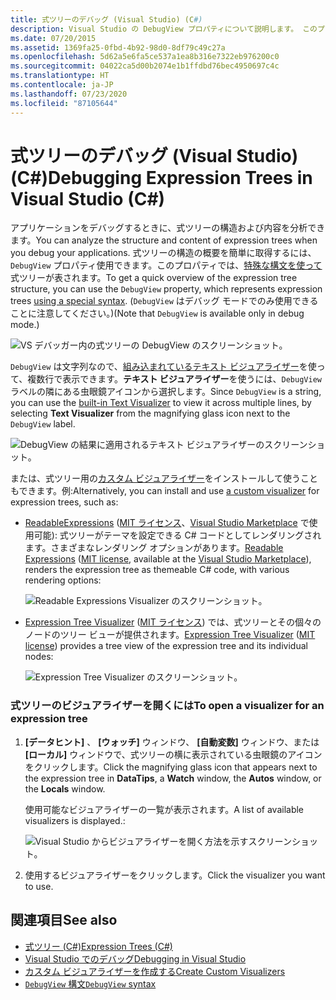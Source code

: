 ```yaml
---
title: 式ツリーのデバッグ (Visual Studio) (C#)
description: Visual Studio の DebugView プロパティについて説明します。 このプロパティを使用して式ツリーの構造と内容を分析する方法について確認します。
ms.date: 07/20/2015
ms.assetid: 1369fa25-0fbd-4b92-98d0-8df79c49c27a
ms.openlocfilehash: 5d62a5e6fa5ce537a1ea8b316e7322eb976200c0
ms.sourcegitcommit: 04022ca5d00b2074e1b1ffdbd76bec4950697c4c
ms.translationtype: HT
ms.contentlocale: ja-JP
ms.lasthandoff: 07/23/2020
ms.locfileid: "87105644"
---
```

# <a name="debugging-expression-trees-in-visual-studio-c"></a><span data-ttu-id="8b616-104">式ツリーのデバッグ (Visual Studio) (C#)</span><span class="sxs-lookup"><span data-stu-id="8b616-104">Debugging Expression Trees in Visual Studio (C#)</span></span>
<span data-ttu-id="8b616-105">アプリケーションをデバッグするときに、式ツリーの構造および内容を分析できます。</span><span class="sxs-lookup"><span data-stu-id="8b616-105">You can analyze the structure and content of expression trees when you debug your applications.</span></span> <span data-ttu-id="8b616-106">式ツリーの構造の概要を簡単に取得するには、`DebugView` プロパティ使用できます。このプロパティでは、[特殊な構文を使って](debugview-syntax.md)式ツリーが表されます。</span><span class="sxs-lookup"><span data-stu-id="8b616-106">To get a quick overview of the expression tree structure, you can use the `DebugView` property, which represents expression trees [using a special syntax](debugview-syntax.md).</span></span> <span data-ttu-id="8b616-107">(`DebugView` はデバッグ モードでのみ使用できることに注意してください。)</span><span class="sxs-lookup"><span data-stu-id="8b616-107">(Note that `DebugView` is available only in debug mode.)</span></span>  

![VS デバッガー内の式ツリーの DebugView のスクリーンショット。](media/debugging-expression-trees-in-visual-studio/debugview-expression-tree.png)

<span data-ttu-id="8b616-109">`DebugView` は文字列なので、[組み込まれているテキスト ビジュアライザー](https://docs.microsoft.com/visualstudio/debugger/view-strings-visualizer#open-a-string-visualizer)を使って、複数行で表示できます。**テキスト ビジュアライザー**を使うには、`DebugView` ラベルの隣にある虫眼鏡アイコンから選択します。</span><span class="sxs-lookup"><span data-stu-id="8b616-109">Since `DebugView` is a string, you can use the [built-in Text Visualizer](https://docs.microsoft.com/visualstudio/debugger/view-strings-visualizer#open-a-string-visualizer) to view it across multiple lines, by selecting **Text Visualizer** from the magnifying glass icon next to the `DebugView` label.</span></span>

 ![DebugView の結果に適用されるテキスト ビジュアライザーのスクリーンショット。](media/debugging-expression-trees-in-visual-studio/string-visualizer-debugview.png)

<span data-ttu-id="8b616-111">または、式ツリー用の[カスタム ビジュアライザー](https://docs.microsoft.com/visualstudio/debugger/create-custom-visualizers-of-data)をインストールして使うこともできます。例:</span><span class="sxs-lookup"><span data-stu-id="8b616-111">Alternatively, you can install and use [a custom visualizer](https://docs.microsoft.com/visualstudio/debugger/create-custom-visualizers-of-data) for expression trees, such as:</span></span>

- <span data-ttu-id="8b616-112">[ReadableExpressions](https://github.com/agileobjects/ReadableExpressions) ([MIT ライセンス](https://github.com/agileobjects/ReadableExpressions/blob/master/LICENSE.md)、[Visual Studio Marketplace](https://marketplace.visualstudio.com/items?itemName=vs-publisher-1232914.ReadableExpressionsVisualizers) で使用可能): 式ツリーがテーマを設定できる C# コードとしてレンダリングされます。さまざまなレンダリング オプションがあります。</span><span class="sxs-lookup"><span data-stu-id="8b616-112">[Readable Expressions](https://github.com/agileobjects/ReadableExpressions) ([MIT license](https://github.com/agileobjects/ReadableExpressions/blob/master/LICENSE.md), available at the [Visual Studio Marketplace](https://marketplace.visualstudio.com/items?itemName=vs-publisher-1232914.ReadableExpressionsVisualizers)), renders the expression tree as themeable C# code, with various rendering options:</span></span>

  ![Readable Expressions Visualizer のスクリーンショット。](media/debugging-expression-trees-in-visual-studio/readable-expressions-visualizer.png)

- <span data-ttu-id="8b616-114">[Expression Tree Visualizer](https://github.com/zspitz/ExpressionTreeVisualizer/blob/master/README.md) ([MIT ライセンス](https://github.com/zspitz/ExpressionTreeVisualizer/blob/master/LICENSE)) では、式ツリーとその個々のノードのツリー ビューが提供されます。</span><span class="sxs-lookup"><span data-stu-id="8b616-114">[Expression Tree Visualizer](https://github.com/zspitz/ExpressionTreeVisualizer/blob/master/README.md) ([MIT license](https://github.com/zspitz/ExpressionTreeVisualizer/blob/master/LICENSE)) provides a tree view of the expression tree and its individual nodes:</span></span>

  ![Expression Tree Visualizer のスクリーンショット。](media/debugging-expression-trees-in-visual-studio/expression-tree-visualizer.png)

### <a name="to-open-a-visualizer-for-an-expression-tree"></a><span data-ttu-id="8b616-116">式ツリーのビジュアライザーを開くには</span><span class="sxs-lookup"><span data-stu-id="8b616-116">To open a visualizer for an expression tree</span></span>  
  
1. <span data-ttu-id="8b616-117">**[データヒント]** 、 **[ウォッチ]** ウィンドウ、 **[自動変数]** ウィンドウ、または **[ローカル]** ウィンドウで、式ツリーの横に表示されている虫眼鏡のアイコンをクリックします。</span><span class="sxs-lookup"><span data-stu-id="8b616-117">Click the magnifying glass icon that appears next to the expression tree in **DataTips**, a **Watch** window, the **Autos** window, or the **Locals** window.</span></span>  

    <span data-ttu-id="8b616-118">使用可能なビジュアライザーの一覧が表示されます。</span><span class="sxs-lookup"><span data-stu-id="8b616-118">A list of available visualizers is displayed.:</span></span>

    ![Visual Studio からビジュアライザーを開く方法を示すスクリーンショット。](media/debugging-expression-trees-in-visual-studio/expression-tree-visualizers.png)

2. <span data-ttu-id="8b616-120">使用するビジュアライザーをクリックします。</span><span class="sxs-lookup"><span data-stu-id="8b616-120">Click the visualizer you want to use.</span></span>  
  
## <a name="see-also"></a><span data-ttu-id="8b616-121">関連項目</span><span class="sxs-lookup"><span data-stu-id="8b616-121">See also</span></span>

- [<span data-ttu-id="8b616-122">式ツリー (C#)</span><span class="sxs-lookup"><span data-stu-id="8b616-122">Expression Trees (C#)</span></span>](./index.md)
- [<span data-ttu-id="8b616-123">Visual Studio でのデバッグ</span><span class="sxs-lookup"><span data-stu-id="8b616-123">Debugging in Visual Studio</span></span>](/visualstudio/debugger/debugger-feature-tour)
- [<span data-ttu-id="8b616-124">カスタム ビジュアライザーを作成する</span><span class="sxs-lookup"><span data-stu-id="8b616-124">Create Custom Visualizers</span></span>](/visualstudio/debugger/create-custom-visualizers-of-data)
- [<span data-ttu-id="8b616-125">`DebugView` 構文</span><span class="sxs-lookup"><span data-stu-id="8b616-125">`DebugView` syntax</span></span>](debugview-syntax.md)
